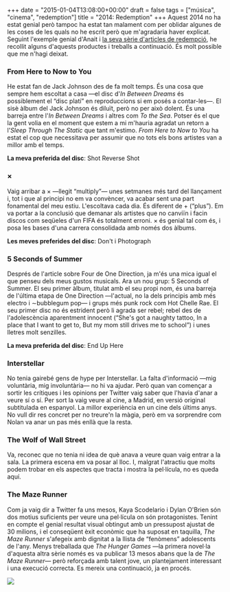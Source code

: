 +++
date = "2015-01-04T13:08:00+00:00"
draft = false
tags = ["música", "cinema", "redemption"]
title = "2014: Redemption"
+++
Aquest 2014 no ha estat genial però tampoc ha estat tan malament com per oblidar algunes de les coses de les quals no he escrit però que m'agradaria haver explicat. Seguint l'exemple genial d'Anait i [la seva sèrie d'articles de redempció](http://www.anaitgames.com/articulos/2014-redemption-i), he recollit alguns d'aquests productes i treballs a continuació. És molt possible que me n'hagi deixat. 

<!-- more -->

### From Here to Now to You

He estat fan de Jack Johnson des de fa molt temps. És una cosa que sempre hem escoltat a casa —el disc d'*In Between Dreams* és possiblement el “disc platí” en reproduccions si em posés a contar-les—. El sisè àlbum del Jack Johnson és diluït, però no per això dolent. És una barreja entre l'*In Between Dreams* i altres com *To the Sea*. Potser és el que la gent volia en el moment que estem a mi m'hauria agradat un retorn a l'*Sleep Through The Static* que tant m'estimo. *From Here to Now to You* ha estat el cop que necessitava per assumir que no tots els bons artistes van a millor amb el temps. 

**La meva preferida del disc**: Shot Reverse Shot

<span class="fa fa-heart"> </span> <span class="fa fa-heart"> </span> 

### ×

Vaig arribar a × —llegit “multiply”— unes setmanes més tard del llançament i, tot i que al principi no em va convèncer, va acabar sent una part fonamental del meu estiu. L'escoltava cada dia. És diferent de + (“plus”). Em va portar a la conclusió que demanar als artistes que no canviïn i facin discos com seqüeles d'un FIFA és totalment erroni. × és genial tal com és, i posa les bases d'una carrera consolidada amb només dos àlbums. 

**Les meves preferides del disc**: Don't i Photograph

<span class="fa fa-heart"> </span> <span class="fa fa-heart"> </span> <span class="fa fa-heart"> </span> <span class="fa fa-heart"> </span>

### 5 Seconds of Summer

Després de l'article sobre Four de One Direction, ja m'és una mica igual el que penseu dels meus gustos musicals. Ara un nou grup: 5 Seconds of Summer. El seu primer àlbum, titulat amb el seu propi nom, és una barreja de l'última etapa de One Direction —l'actual, no la dels principis amb més electro i ∼bubblegum pop— i grups més punk rock com Hot Chelle Rae. El seu primer disc no és estrident però li agrada ser rebel; rebel des de l'adolescència aparentment innocent (“She's got a naughty tattoo, In a place that I want to get to, But my mom still drives me to school”) i unes lletres molt senzilles.

**La meva preferida del disc**: End Up Here

<span class="fa fa-heart"> </span> <span class="fa fa-heart"> </span>

### Interstellar

No tenia gairebé gens de hype per Interstellar. La falta d'informació —mig voluntària, mig involuntària— no hi va ajudar. Però quan van començar a sortir les crítiques i les opinions per Twitter vaig saber que l'havia d'anar a veure sí o sí. Per sort la vaig veure al cine, a Madrid, en versió original subtitulada en espanyol. La millor experiència en un cine dels últims anys. No vull dir res concret per no treure'n la màgia, però em va sorprendre com Nolan va anar un pas més enllà que la resta. 

<span class="fa fa-heart"> </span> <span class="fa fa-heart"> </span> <span class="fa fa-heart"> </span> <span class="fa fa-heart"> </span> <span class="fa fa-heart"> </span> 

### The Wolf of Wall Street

Va, reconec que no tenia ni idea de què anava a veure quan vaig entrar a la sala. La primera escena em va posar al lloc. I, malgrat l'atractiu que molts podem trobar en els aspectes que tracta i mostra la pel·lícula, no es queda aquí. 

<span class="fa fa-heart"> </span> <span class="fa fa-heart"> </span> <span class="fa fa-heart"> </span>

### The Maze Runner

Com ja vaig dir a Twitter fa uns mesos, Kaya Scodelario i Dylan O'Brien són dos motius suficients per veure una pel·lícula on són protagonistes. Tenint en compte el genial resultat visual obtingut amb un pressupost ajustat de 30 milions, i el conseqüent èxit econòmic que ha suposat en taquilla, *The Maze Runner* s'afegeix amb dignitat a la llista de “fenòmens” adolescents de l'any. Menys treballada que *The Hunger Games* —la primera novel·la d'aquesta altra sèrie només es va publicar 13 mesos abans que la de *The Maze Runner*— però reforçada amb talent jove, un plantejament interessant i una execució correcta. Es mereix una continuació, ja en procés.

<span class="fa fa-heart"> </span> <span class="fa fa-heart"> </span> <span class="fa fa-heart"> </span>

<img id="splashFade" src="http://i.imgur.com/kCFBJdm.jpg"/> 